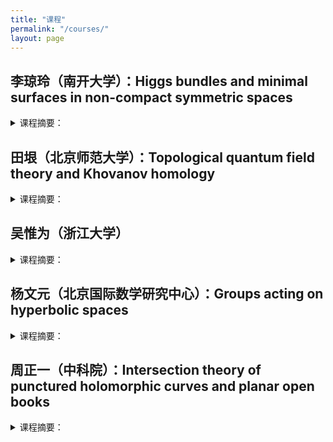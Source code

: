 ```yaml
---
title: "课程"
permalink: "/courses/"
layout: page
---
```




## 李琼玲（南开大学）：Higgs bundles and minimal surfaces in non-compact symmetric spaces
  
<details>
<summary>课程摘要：</summary>


</details>




## 田垠（北京师范大学）：Topological quantum field theory and Khovanov homology
  <details>
<summary>课程摘要：</summary>
<p>Lecture 1. Jones and quantum group<br>
   Lecture 2. Topological quantum field theory and Khovanov homology (Kh)<br>
   Lecture 3. Categorified quantum group<br>
   Lecture 4. Application of Kh, symplectic Kh.</p> 
</details>




## 吴惟为（浙江大学）

<details>
<summary>课程摘要：</summary>


</details>


## 杨文元（北京国际数学研究中心）：Groups acting on hyperbolic spaces

<details>
<summary>课程摘要：</summary>


</details>


## 周正一（中科院）：Intersection theory of punctured holomorphic curves and planar open books

<details>
<summary>课程摘要：</summary>
<p>Using Wendl's theorem on planar open book as an example, we will introduce Siefring’s intersection theory for punctured holomorphic curves.
<br>
  Lecture 1: Open books, symplectic Lefschetz fibrations, Wendl’s theorem on planar open books and its applications in symplectic fillings.
<br>
   Lecture 2-3: Siefring’s intersection theory for punctured holomorphic curves.<br>
   Lecture 4: Proof of Wendl’s theorem.</p> 
</details>
